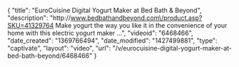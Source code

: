 {
    "title": "EuroCuisine Digital Yogurt Maker at Bed Bath & Beyond",
    "description": "http:\/\/www.bedbathandbeyond.com\/product.asp?SKU=41329764 Make yogurt the way you like it in the convenience of your home with this electric yogurt maker ...",
    "videoid": "6468466",
    "date_created": "1369766494",
    "date_modified": "1427499881",
    "type": "captivate",
    "layout": "video",
    "url": "\/v\/eurocuisine-digital-yogurt-maker-at-bed-bath-beyond\/6468466"
}